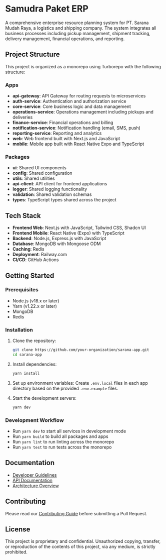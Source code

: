 # Samudra Paket ERP

A comprehensive enterprise resource planning system for PT. Sarana Mudah Raya, a logistics and shipping company. The system integrates all business processes including pickup management, shipment tracking, delivery management, financial operations, and reporting.

## Project Structure

This project is organized as a monorepo using Turborepo with the following structure:

### Apps

- **api-gateway**: API Gateway for routing requests to microservices
- **auth-service**: Authentication and authorization service
- **core-service**: Core business logic and data management
- **operations-service**: Operations management including pickups and deliveries
- **finance-service**: Financial operations and billing
- **notification-service**: Notification handling (email, SMS, push)
- **reporting-service**: Reporting and analytics
- **web**: Web frontend built with Next.js and JavaScript
- **mobile**: Mobile app built with React Native Expo and TypeScript

### Packages

- **ui**: Shared UI components
- **config**: Shared configuration
- **utils**: Shared utilities
- **api-client**: API client for frontend applications
- **logger**: Shared logging functionality
- **validation**: Shared validation schemas
- **types**: TypeScript types shared across the project

## Tech Stack

- **Frontend Web**: Next.js with JavaScript, Tailwind CSS, Shadcn UI
- **Frontend Mobile**: React Native (Expo) with TypeScript
- **Backend**: Node.js, Express.js with JavaScript
- **Database**: MongoDB with Mongoose ODM
- **Caching**: Redis
- **Deployment**: Railway.com
- **CI/CD**: GitHub Actions

## Getting Started

### Prerequisites

- Node.js (v18.x or later)
- Yarn (v1.22.x or later)
- MongoDB
- Redis

### Installation

1. Clone the repository:
   ```bash
   git clone https://github.com/your-organization/sarana-app.git
   cd sarana-app
   ```

2. Install dependencies:
   ```bash
   yarn install
   ```

3. Set up environment variables:
   Create `.env.local` files in each app directory based on the provided `.env.example` files.

4. Start the development servers:
   ```bash
   yarn dev
   ```

### Development Workflow

- Run `yarn dev` to start all services in development mode
- Run `yarn build` to build all packages and apps
- Run `yarn lint` to run linting across the monorepo
- Run `yarn test` to run tests across the monorepo

## Documentation

- [Developer Guidelines](./DEVELOPER-GUIDELINES.md)
- [API Documentation](./documentation/api-docs.md)
- [Architecture Overview](./documentation/architecture.md)

## Contributing

Please read our [Contributing Guide](./CONTRIBUTING.md) before submitting a Pull Request.

## License

This project is proprietary and confidential. Unauthorized copying, transfer, or reproduction of the contents of this project, via any medium, is strictly prohibited.
